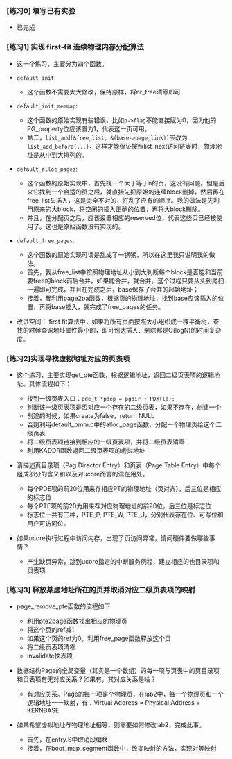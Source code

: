 ### [练习0] 填写已有实验

- 已完成

### [练习1] 实现 first-fit 连续物理内存分配算法

- 这一个练习，主要分为四个函数。

- `default_init`: 
  - 这个函数不需要太大修改，保持原样，将nr_free清零即可
- `default_init_memmap`: 
  - 这个函数的原始实现有些错误，比如`p->flag`不能直接赋为0，因为他的PG_property位应该置为1，代表这一页可用。
  - 第二，`list_add(&free_list, &(base->page_link))`应改为`list_add_before(...)`，这样才能保证按照list_next访问链表时，物理地址是从小到大排列的。
- `default_alloc_pages`:
  - 这个函数的原始实现中，首先找一个大于等于n的页，这没有问题。但是后来它找到一个合适的页之后，就直接先把原始的连续block删掉，然后再在free_list头插入，这是完全不对的，打乱了应有的顺序。我的做法是先利用原来的大block，将空闲的插入正确的位置，再将大block删除。
  - 并且，在分配页之后，应该设置相应的reserved位，代表这些页已经被使用了。这也是原始函数没有实现的。

- `default_free_pages`:
  - 这个函数的原始实现可谓是乱成了一锅粥，所以在这里我只说明我的做法。
  - 首先，我从free_list中按照物理地址从小到大判断每个block是否能和当前要free的block前后合并，如果能合并，就合并。这个过程只要从头到尾扫一遍即可完成，并且在完成之后，base保存了合并的起始地址；
  - 接着，我利用page2pa函数，根据页的物理地址，找到base应该插入的位置，再将base插入，就完成了free_pages的任务。

- 改进空间： first fit算法中，如果将所有页面按照大小组织成一棵平衡树，查找的时候查询地址属性最小的，即可到达插入、删除都是O(logN)的时间复杂度。
  
### [练习2]实现寻找虚拟地址对应的页表项

- 这个练习，主要实现get_pte函数，根据逻辑地址，返回二级页表项的逻辑地址。具体流程如下：
  - 找到一级页表入口：`pde_t *pdep = pgdir + PDX(la);`
  - 判断该一级页表项是否对应一个存在的二级页表，如果不存在，创建一个
  - 创建的时候，如果create为false，return NULL
  - 否则利用default_pmm.c中的alloc_page函数，分配一个物理页给这个二级页表
  - 将二级页表项链接到相应的一级页表项，并将二级页表清零
  - 利用KADDR函数返回二级页表项的虚拟地址

- 请描述页目录项（Pag Director Entry）和页表（Page Table Entry）中每个组成部分的含义和以及对ucore而言的潜在用处。

  - 每个PDE项的前20位用来存相应PT的物理地址（页对齐），后三位是相应的标志位
  - 每个PTE项的前20为用来存对应物理地址的前20位，后三位是标志位
  - 标志位一共有三种，PTE_P, PTE_W, PTE_U，分别代表存在位、可写位和用户可访问位。

- 如果ucore执行过程中访问内存，出现了页访问异常，请问硬件要做哪些事情？
  - 产生缺页异常，跳到ucore指定的中断服务例程，建立相应的也目录项和页表项

### [练习3] 释放某虚地址所在的页并取消对应二级页表项的映射

- page_remove_pte函数的流程如下
  - 利用pte2page函数找出相应的物理页
  - 将这个页的ref减1
  - 如果这个页的ref为0，利用free_page函数释放这个页
  - 将二级页表项清零
  - invalidate快表项

- 数据结构Page的全局变量（其实是一个数组）的每一项与页表中的页目录项和页表项有无对应关系？如果有，其对应关系是啥？

  - 有对应关系。Page的每一项是个物理页，在lab2中，每一个物理页和一个逻辑地址一一映射，有：Virtual Address = Physical Address + KERNBASE

- 如果希望虚拟地址与物理地址相等，则需要如何修改lab2，完成此事。
  - 首先，在entry.S中取消段偏移
  - 接着，在boot_map_segment函数中，改变映射的方法，实现对等映射
